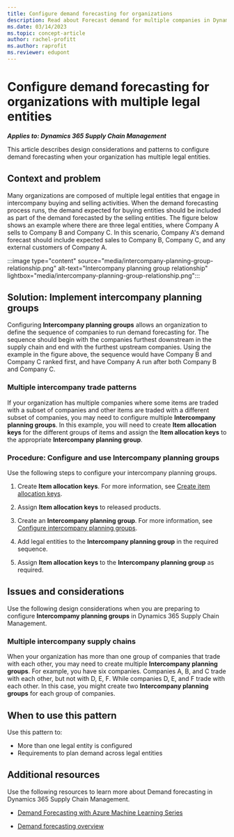 ```yaml
---
title: Configure demand forecasting for organizations
description: Read about Forecast demand for multiple companies in Dynamics 365 Supply Chain Management, including overviews on the context, problem, and solution.
ms.date: 03/14/2023
ms.topic: concept-article
author: rachel-profitt
ms.author: raprofit
ms.reviewer: edupont
---
```


# Configure demand forecasting for organizations with multiple legal entities

***Applies to: Dynamics 365 Supply Chain Management***

This article describes design considerations and patterns to configure demand forecasting when your organization has multiple legal entities.

## Context and problem

Many organizations are composed of multiple legal entities that engage in intercompany buying and selling activities. When the demand forecasting process runs, the demand expected for buying entities should be included as part of the demand forecasted by the selling entities. The figure below shows an example where there are three legal entities, where Company A sells to Company B and Company C. In this scenario, Company A's demand forecast should include expected sales to Company B, Company C, and any external customers of Company A.

:::image type="content" source="media/intercompany-planning-group-relationship.png" alt-text="Intercompany planning group relationship" lightbox="media/intercompany-planning-group-relationship.png":::

## Solution: Implement intercompany planning groups

Configuring **Intercompany planning groups** allows an organization to define the sequence of companies to run demand forecasting for. The sequence should begin with the companies furthest downstream in the supply chain and end with the furthest upstream companies. Using the example in the figure above, the sequence would have Company B and Company C ranked first, and have Company A run after both Company B and Company C.

### Multiple intercompany trade patterns

If your organization has multiple companies where some items are traded with a subset of companies and other items are traded with a different subset of companies, you may need to configure multiple **Intercompany planning groups**. In this example, you will need to create **Item allocation keys** for the different groups of items and assign the **Item allocation keys** to the appropriate **Intercompany planning group**.

### Procedure: Configure and use Intercompany planning groups

Use the following steps to configure your intercompany planning groups.

1. Create **Item allocation keys**. For more information, see [Create item allocation keys](/dynamics365/supply-chain/master-planning/demand-forecasting-setup#item-allocation-keys).

2. Assign **Item allocation keys** to released products.

3. Create an **Intercompany planning group**. For more information, see [Configure intercompany planning groups](/dynamics365/supply-chain/master-planning/demand-forecasting-setup#intercompany-planning-groups).

4. Add legal entities to the **Intercompany planning group** in the required sequence.

5. Assign **Item allocation keys** to the **Intercompany planning group** as required.

## Issues and considerations

Use the following design considerations when you are preparing to configure **Intercompamy planning groups** in Dynamics 365 Supply Chain Management.

### Multiple intercompany supply chains

When your organization has more than one group of companies that trade with each other, you may need to create multiple **Intercompany planning groups**. For example, you have six companies. Companies A, B, and C trade with each other, but not with D, E, F. While companies D, E, and F trade with each other. In this case, you might create two **Intercompany planning groups** for each group of companies.

## When to use this pattern

Use this pattern to:

- More than one legal entity is configured
- Requirements to plan demand across legal entities

## Additional resources

Use the following resources to learn more about Demand forecasting in Dynamics 365 Supply Chain Management.

- [Demand Forecasting with Azure Machine Learning Series](https://community.dynamics.com/blogs/post/?postid=be5e2cbb-373f-4167-9e57-8ccb97f97b84)

- [Demand forecasting overview](/dynamics365/supply-chain/master-planning/introduction-demand-forecasting)

<!--## Tags
*Stakeholder*: Cost accountant; Manufacturing SME

*Products*: Dynamics 365 Supply Chain Management

*Configuration stage*: Iterative
